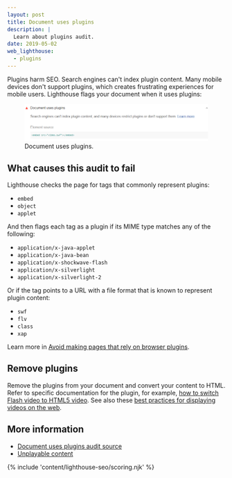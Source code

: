 ```yaml
---
layout: post
title: Document uses plugins
description: |
  Learn about plugins audit.
date: 2019-05-02
web_lighthouse:
  - plugins
---
```


Plugins harm SEO. Search engines can't index plugin content.
Many mobile devices don't support plugins,
which creates frustrating experiences for mobile users.
Lighthouse flags your document when it uses plugins:

<figure class="w-figure">
  <img class="w-screenshot w-screenshot--filled" src="plugins.png" alt="Lighthouse audit showing document uses plugins">
  <figcaption class="w-figcaption">
    Document uses plugins.
  </figcaption>
</figure>

## What causes this audit to fail

Lighthouse checks the page for tags that commonly represent plugins:

- `embed`
- `object`
- `applet`

And then flags each tag as a plugin if its MIME type matches any of the following:

- `application/x-java-applet`
- `application/x-java-bean`
- `application/x-shockwave-flash`
- `application/x-silverlight`
- `application/x-silverlight-2`

Or if the tag points to a URL with a file format that is known to represent plugin content:

- `swf`
- `flv`
- `class`
- `xap`

Learn more in [Avoid making pages that rely on browser plugins](/remove-browser-plugins).

## Remove plugins

Remove the plugins from your document and convert your content to HTML.
Refer to specific documentation for the plugin,
for example, [how to switch Flash video to HTML5 video](https://developer.mozilla.org/en-US/docs/Plugins/Flash_to_HTML5/Video).
See also these
[best practices for displaying videos on the web](https://developers.google.com//web/fundamentals/media/video).

## More information

- [Document uses plugins audit source](https://github.com/GoogleChrome/lighthouse/blob/master/lighthouse-core/audits/seo/plugins.js)
- [Unplayable content](https://developers.google.com/search/mobile-sites/mobile-seo/common-mistakes#unplayable-content)

{% include 'content/lighthouse-seo/scoring.njk' %}
